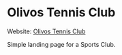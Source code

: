 # Olivos Tennis Club

Website: [Olivos Tennis Club](https://joacopaz.github.io/Olivos_Tennis_Club/)

Simple landing page for a Sports Club.
